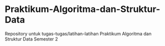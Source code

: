 # Praktikum-Algoritma-dan-Struktur-Data
Repository untuk tugas-tugas/latihan-latihan Praktikum Algoritma dan Struktur Data Semester 2

